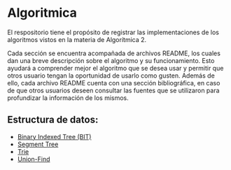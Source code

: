 # Algoritmica
El respositorio tiene el propósito de registrar las implementaciones de los algoritmos vistos en la materia de Algorítmica 2.

Cada sección se encuentra acompañada de archivos README, los cuales dan una breve descripción sobre el algoritmo y su funcionamiento. Esto ayudará a comprender mejor el algoritmo que se desea usar y permitir que otros usuario tengan la oportunidad de usarlo como gusten. Además de ello, cada archivo README cuenta con una sección bibliográfica, en caso de que otros usuarios deseen consultar las fuentes que se utilizaron para profundizar la información de los mismos.

## Estructura de datos:

* [Binary Indexed Tree (BIT)](https://github.com/JZane21/Algoritmica/tree/main/Estructura_de_datos/BIT)
* [Segment Tree](https://github.com/JZane21/Algoritmica/tree/main/Estructura_de_datos/Segment_Tree)
* [Trie](https://github.com/JZane21/Algoritmica/tree/main/Estructura_de_datos/Trie)
* [Union-Find](https://github.com/JZane21/Algoritmica/tree/main/Estructura_de_datos/Union_Find)
